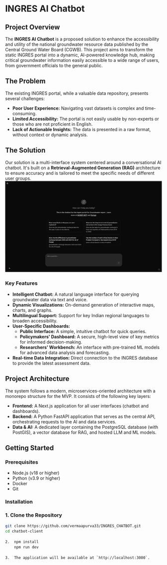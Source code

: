 # INGRES AI Chatbot

## Project Overview

The **INGRES AI Chatbot** is a proposed solution to enhance the accessibility and utility of the national groundwater resource data published by the Central Ground Water Board (CGWB). This project aims to transform the static INGRES portal into a dynamic, AI-powered knowledge hub, making critical groundwater information easily accessible to a wide range of users, from government officials to the general public.

## The Problem

The existing INGRES portal, while a valuable data repository, presents several challenges:
- **Poor User Experience:** Navigating vast datasets is complex and time-consuming.
- **Limited Accessibility:** The portal is not easily usable by non-experts or those who are not proficient in English.
- **Lack of Actionable Insights:** The data is presented in a raw format, without context or dynamic analysis.

## The Solution

Our solution is a multi-interface system centered around a conversational AI chatbot. It's built on a **Retrieval-Augmented Generation (RAG)** architecture to ensure accuracy and is tailored to meet the specific needs of different user groups.
![CHATBOT INTERFACE](docs/public/interface.png)

### Key Features
- **Intelligent Chatbot:** A natural language interface for querying groundwater data via text and voice.
- **Dynamic Visualizations:** On-demand generation of interactive maps, charts, and graphs.
- **Multilingual Support:** Support for key Indian regional languages to broaden accessibility.
- **User-Specific Dashboards:**
  - **Public Interface:** A simple, intuitive chatbot for quick queries.
  - **Policymakers' Dashboard:** A secure, high-level view of key metrics for informed decision-making.
  - **Researchers' Workbench:** An interface with pre-trained ML models for advanced data analysis and forecasting.
- **Real-time Data Integration:** Direct connection to the INGRES database to provide the latest assessment data.

## Project Architecture

The system follows a modern, microservices-oriented architecture with a monorepo structure for the MVP. It consists of the following key layers:
- **Frontend:** A Next.js application for all user interfaces (chatbot and dashboards).
- **Backend:** A Python FastAPI application that serves as the central API, orchestrating requests to the AI and data services.
- **Data & AI:** A dedicated layer containing the PostgreSQL database (with PostGIS), a vector database for RAG, and hosted LLM and ML models.


## Getting Started

### Prerequisites
- Node.js (v18 or higher)
- Python (v3.9 or higher)
- Docker
- Git

### Installation
### 1. Clone the Repository
```bash
git clone https://github.com/vermaapurva33/INGRES_CHATBOT.git
cd chatbot-client

2.  npm install
    npm run dev

3.  The application will be available at `http://localhost:3000`.
